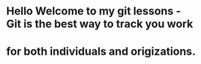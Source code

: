 # Hello Welcome to my git lessons - Git is the best way to track you work
# for both individuals and origizations.


